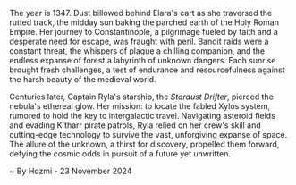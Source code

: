 
The year is 1347.  Dust billowed behind Elara's cart as she traversed the rutted track, the midday sun baking the parched earth of the Holy Roman Empire.  Her journey to Constantinople, a pilgrimage fueled by faith and a desperate need for escape, was fraught with peril. Bandit raids were a constant threat, the whispers of plague a chilling companion, and the endless expanse of forest a labyrinth of unknown dangers.  Each sunrise brought fresh challenges, a test of endurance and resourcefulness against the harsh beauty of the medieval world.


Centuries later, Captain Ryla's starship, the *Stardust Drifter*, pierced the nebula's ethereal glow.  Her mission: to locate the fabled Xylos system, rumored to hold the key to intergalactic travel.  Navigating asteroid fields and evading K'tharr pirate patrols, Ryla relied on her crew's skill and cutting-edge technology to survive the vast, unforgiving expanse of space. The allure of the unknown, a thirst for discovery, propelled them forward, defying the cosmic odds in pursuit of a future yet unwritten.

~ By Hozmi - 23 November 2024
